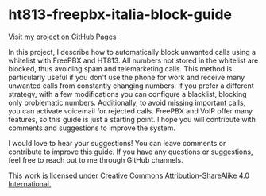 # ht813-freepbx-italia-block-guide

[Visit my project on GitHub Pages](https://benedetti79.github.io/ht813-freepbx-italia-block-guide/)

In this project, I describe how to automatically block unwanted calls using a whitelist with FreePBX and HT813. All numbers not stored in the whitelist are blocked, thus avoiding spam and telemarketing calls. This method is particularly useful if you don't use the phone for work and receive many unwanted calls from constantly changing numbers.
If you prefer a different strategy, with a few modifications you can configure a blacklist, blocking only problematic numbers. Additionally, to avoid missing important calls, you can activate voicemail for rejected calls.
FreePBX and VoIP offer many features, so this guide is just a starting point. I hope you will contribute with comments and suggestions to improve the system.

I would love to hear your suggestions! You can leave comments or contribute to improve this guide.
If you have any questions or suggestions, feel free to reach out to me through GitHub channels.

[This work is licensed under Creative Commons Attribution-ShareAlike 4.0 International.](https://creativecommons.org/licenses/by-sa/4.0/?ref=chooser-v1)
